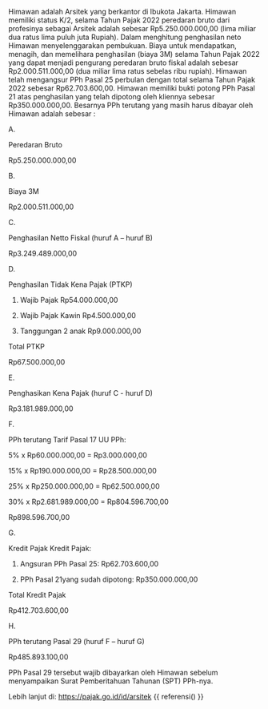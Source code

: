 Himawan adalah Arsitek yang berkantor di Ibukota Jakarta. Himawan memiliki status K/2, selama Tahun Pajak 2022 peredaran bruto dari profesinya sebagai Arsitek adalah sebesar Rp5.250.000.000,00 (lima miliar dua ratus lima puluh juta Rupiah). Dalam menghitung penghasilan neto Himawan menyelenggarakan pembukuan. Biaya untuk mendapatkan, menagih, dan memelihara penghasilan (biaya 3M) selama Tahun Pajak 2022 yang dapat menjadi pengurang peredaran bruto fiskal adalah sebesar Rp2.000.511.000,00 (dua miliar lima ratus sebelas ribu rupiah). Himawan telah mengangsur PPh Pasal 25 perbulan dengan total selama Tahun Pajak 2022 sebesar Rp62.703.600,00. Himawan memiliki bukti potong PPh Pasal 21 atas penghasilan yang telah dipotong oleh kliennya sebesar Rp350.000.000,00. Besarnya PPh terutang yang masih harus dibayar oleh Himawan adalah sebesar :

A.

Peredaran Bruto

Rp5.250.000.000,00

B.

Biaya 3M

Rp2.000.511.000,00

C.

Penghasilan Netto Fiskal (huruf A – huruf B)

Rp3.249.489.000,00

D.

Penghasilan Tidak Kena Pajak (PTKP)

1. Wajib Pajak Rp54.000.000,00

2. Wajib Pajak Kawin Rp4.500.000,00

3. Tanggungan 2 anak Rp9.000.000,00

Total PTKP

Rp67.500.000,00

E.

Penghasikan Kena Pajak (huruf C - huruf D)

Rp3.181.989.000,00

F.

PPh terutang Tarif Pasal 17 UU PPh:

5% x Rp60.000.000,00 = Rp3.000.000,00

15% x Rp190.000.000,00 = Rp28.500.000,00

25% x Rp250.000.000,00 = Rp62.500.000,00

30% x Rp2.681.989.000,00 = Rp804.596.700,00

Rp898.596.700,00

G.

Kredit Pajak Kredit Pajak:

1. Angsuran PPh Pasal 25: Rp62.703.600,00

2. PPh Pasal 21yang sudah dipotong: Rp350.000.000,00

Total Kredit Pajak

Rp412.703.600,00

H.

PPh terutang Pasal 29 (huruf F – huruf G)

Rp485.893.100,00

PPh Pasal 29 tersebut wajib dibayarkan oleh Himawan sebelum menyampaikan Surat Pemberitahuan Tahunan (SPT) PPh-nya.

Lebih lanjut di: https://pajak.go.id/id/arsitek
{{ referensi() }}